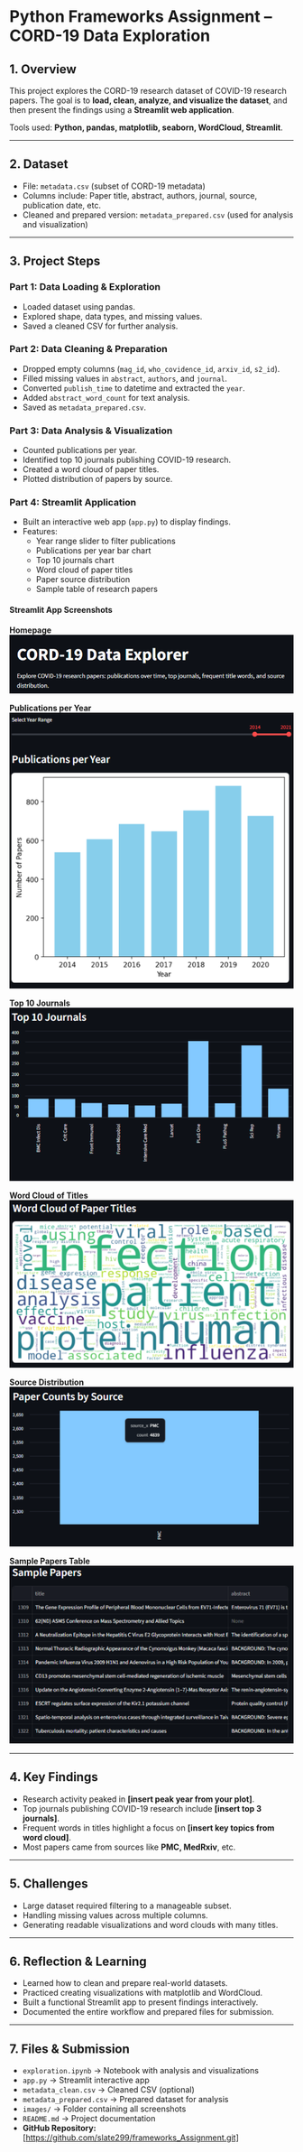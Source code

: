 # Python Frameworks Assignment – CORD-19 Data Exploration

## 1. Overview
This project explores the CORD-19 research dataset of COVID-19 research papers. The goal is to **load, clean, analyze, and visualize the dataset**, and then present the findings using a **Streamlit web application**.  

Tools used: **Python, pandas, matplotlib, seaborn, WordCloud, Streamlit**.

---

## 2. Dataset
- File: `metadata.csv` (subset of CORD-19 metadata)
- Columns include: Paper title, abstract, authors, journal, source, publication date, etc.
- Cleaned and prepared version: `metadata_prepared.csv` (used for analysis and visualization)

---

## 3. Project Steps

### Part 1: Data Loading & Exploration
- Loaded dataset using pandas.
- Explored shape, data types, and missing values.
- Saved a cleaned CSV for further analysis.

### Part 2: Data Cleaning & Preparation
- Dropped empty columns (`mag_id`, `who_covidence_id`, `arxiv_id`, `s2_id`).
- Filled missing values in `abstract`, `authors`, and `journal`.
- Converted `publish_time` to datetime and extracted the `year`.
- Added `abstract_word_count` for text analysis.
- Saved as `metadata_prepared.csv`.

### Part 3: Data Analysis & Visualization
- Counted publications per year.
- Identified top 10 journals publishing COVID-19 research.
- Created a word cloud of paper titles.
- Plotted distribution of papers by source.

### Part 4: Streamlit Application
- Built an interactive web app (`app.py`) to display findings.
- Features:
  - Year range slider to filter publications
  - Publications per year bar chart
  - Top 10 journals chart
  - Word cloud of paper titles
  - Paper source distribution
  - Sample table of research papers

#### Streamlit App Screenshots

**Homepage**  
![Streamlit Home](images/streamlit_home.png)

**Publications per Year**  
![Publications per Year](images/publications_per_year.png)

**Top 10 Journals**  
![Top Journals](images/top_journals.png)

**Word Cloud of Titles**  
![Word Cloud](images/wordcloud_titles.png)

**Source Distribution**  
![Source Distribution](images/source_distribution.png)

**Sample Papers Table**  
![Sample Papers](images/sample_papers.png)

---

## 4. Key Findings
- Research activity peaked in **[insert peak year from your plot]**.
- Top journals publishing COVID-19 research include **[insert top 3 journals]**.
- Frequent words in titles highlight a focus on **[insert key topics from word cloud]**.
- Most papers came from sources like **PMC, MedRxiv**, etc.

---

## 5. Challenges
- Large dataset required filtering to a manageable subset.
- Handling missing values across multiple columns.
- Generating readable visualizations and word clouds with many titles.

---

## 6. Reflection & Learning
- Learned how to clean and prepare real-world datasets.
- Practiced creating visualizations with matplotlib and WordCloud.
- Built a functional Streamlit app to present findings interactively.
- Documented the entire workflow and prepared files for submission.

---

## 7. Files & Submission
- `exploration.ipynb` → Notebook with analysis and visualizations
- `app.py` → Streamlit interactive app
- `metadata_clean.csv` → Cleaned CSV (optional)
- `metadata_prepared.csv` → Prepared dataset for analysis
- `images/` → Folder containing all screenshots
- `README.md` → Project documentation
- **GitHub Repository:** [https://github.com/slate299/frameworks_Assignment.git]
